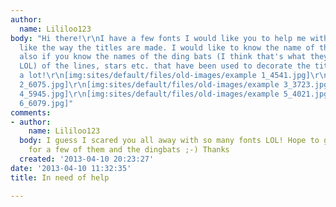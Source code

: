 ```yaml
---
author:
  name: Lililoo123
body: "Hi there!\r\nI have a few fonts I would like you to help me with. I really
  like the way the titles are made. I would like to know the name of the fonts but
  also if you know the names of the ding bats (I think that's what they are called
  LOL) of the lines, stars etc. that have been used to decorate the titles. \r\nThanks
  a lot!\r\n[img:sites/default/files/old-images/example 1_4541.jpg]\r\n[img:sites/default/files/old-images/example
  2_6075.jpg]\r\n[img:sites/default/files/old-images/example 3_3723.jpg]\r\n[img:sites/default/files/old-images/example
  4_5945.jpg]\r\n[img:sites/default/files/old-images/example 5_4021.jpg]\r\n[img:sites/default/files/old-images/example
  6_6079.jpg]"
comments:
- author:
    name: Lililoo123
  body: I guess I scared you all away with so many fonts LOL! Hope to get an answer
    for a few of them and the dingbats ;-) Thanks
  created: '2013-04-10 20:23:27'
date: '2013-04-10 11:32:35'
title: In need of help

---
```


